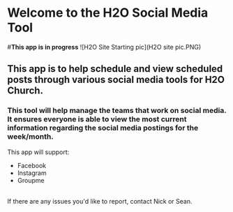 <h1>Welcome to the H2O Social Media Tool</h1>

#**This app is in progress**
![H2O Site Starting pic](H2O site pic.PNG)

<h2>This app is to help schedule and view scheduled posts through various social media tools for H2O Church.</h2>
<h3>This tool will help manage the teams that work on social media. <br> It ensures everyone is able to view the most current information regarding the social media postings for the week/month.</h3>

This app will support:
<ul>
<li>Facebook</li>
<li>Instagram</li>
<li>Groupme</li>
</ul>
<br>
If there are any issues you'd like to report, contact Nick or Sean. 
